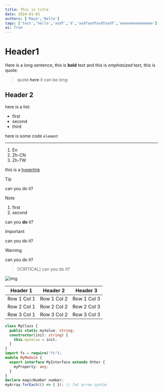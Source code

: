 ```yaml
---
title: This is title
date: 2024-01-01
authors: ['Maya','Delta']
tags: ['test','hello','asdf','d','asdfasdfasdfasdf','eeeeeeeeeeeeeee']
ai: True
---
```


# Header1
Here is a long sentence, this is **bold** text and this is *emphasized* text,
this is quote:
> quote **here**
> it can be long

## Header 2
here is a list:
- first
- second
- third

here is some code `element`

---

1. En
2. Zh-CN
3. Zh-TW

this is a [hyperlink](https://delm.dev)
> [!TIP]
> can you do it?

> [!NOTE]
> 1. first
> 2. second
> 
> can you **do** it?

> [!IMPORTANT]
> can you do it?

> [!WARNING]
> can you do it?

> [!CRITICAL]
> can you do it?

![img](https://gravatar.com/avatar/1a7b31cac6c2bbac137446c8a5da03a0?size=256)


| Header 1   | Header 2   | Header 3   |
|------------|------------|------------|
| Row 1 Col 1| Row 1 Col 2| Row 1 Col 3|
| Row 2 Col 1| Row 2 Col 2| Row 2 Col 3|
| Row 3 Col 1| Row 3 Col 2| Row 3 Col 3|

```typescript
class MyClass {
  public static myValue: string;
  constructor(init: string) {
    this.myValue = init;
  }
}
import fs = require("fs");
module MyModule {
  export interface MyInterface extends Other {
    myProperty: any;
  }
}
declare magicNumber number;
myArray.forEach(() => { }); // fat arrow syntax
```